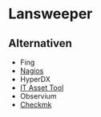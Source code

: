 # Lansweeper

## Alternativen
+ Fing
+ [Nagios](https://www.nagios.org/)
+ HyperDX
+ [IT Asset Tool](https://www.it-asset-tool.com/)
+ Observium
+ [Checkmk](https://www.google.com/url?sa=t&source=web&rct=j&opi=89978449&url=https://checkmk.com/de&ved=2ahUKEwjNxY-Vg6SIAxXjif0HHRyLEKMQFnoECAoQAQ&usg=AOvVaw3T_abXA0LcPgITXH6IONLM)
